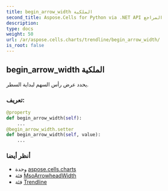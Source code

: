 ```yaml
---
title: begin_arrow_width الملكية
second_title: Aspose.Cells for Python via .NET API المراجع
description:
type: docs
weight: 50
url: /ar/aspose.cells.charts/trendline/begin_arrow_width/
is_root: false
---
```

##  begin_arrow_width الملكية

يحدد عرض رأس السهم لبداية السطر.
###  تعريف:
```python
@property
def begin_arrow_width(self):
    ...
@begin_arrow_width.setter
def begin_arrow_width(self, value):
    ...
```

###  أنظر أيضا
* وحدة [aspose.cells.charts](../../)
* فئة [MsoArrowheadWidth](/cells/python-net/ar/aspose.cells.drawing/msoarrowheadwidth)
* فئة [Trendline](/cells/python-net/ar/aspose.cells.charts/trendline)

